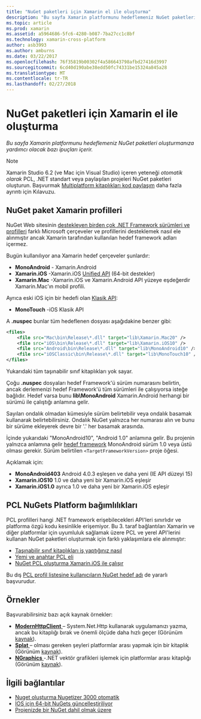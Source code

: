 ```yaml
---
title: "NuGet paketleri için Xamarin el ile oluşturma"
description: "Bu sayfa Xamarin platformunu hedeflemeniz NuGet paketleri oluşturmanıza yardımcı olacak bazı ipuçları içerir."
ms.topic: article
ms.prod: xamarin
ms.assetid: a5964686-5fc6-4280-b087-7ba27cc1c8bf
ms.technology: xamarin-cross-platform
author: asb3993
ms.author: amburns
ms.date: 03/22/2017
ms.openlocfilehash: 76f35819b00302f4a586643798afbd27416d3997
ms.sourcegitcommit: 6cd40d190abe38edd50fc74331be15324a845a28
ms.translationtype: MT
ms.contentlocale: tr-TR
ms.lasthandoff: 02/27/2018
---
```

# <a name="manually-creating-nuget-packages-for-xamarin"></a>NuGet paketleri için Xamarin el ile oluşturma

_Bu sayfa Xamarin platformunu hedeflemeniz NuGet paketleri oluşturmanıza yardımcı olacak bazı ipuçları içerir._

> [!NOTE]
> Xamarin Studio 6.2 (ve Mac için Visual Studio) içeren yeteneği _otomatik olarak_ PCL, .NET standart veya paylaşılan projeleri NuGet paketleri oluşturun.
> Başvurmak [Multiplatform kitaplıkları kod paylaşım](~/cross-platform/app-fundamentals/nuget-multiplatform-libraries/index.md) daha fazla ayrıntı için Kılavuzu.

## <a name="nuget-package-xamarin-profiles"></a>NuGet paket Xamarin profilleri


NuGet Web sitesinin [destekleyen birden çok .NET Framework sürümleri ve profilleri](https://docs.nuget.org/create/enforced-package-conventions) farklı Microsoft çerçeveler ve profillerini desteklemek nasıl ele alınmıştır ancak Xamarin tarafından kullanılan hedef framework adları içermez.

Bugün kullanılıyor ana Xamarin hedef çerçeveler şunlardır:

* **MonoAndroid** - Xamarin.Android
* **Xamarin.iOS** -Xamarin.iOS [Unified API](~/cross-platform/macios/unified/index.md) (64-bit destekler)
* **Xamarin.Mac** -Xamarin.iOS ve Xamarin.Android API yüzeye eşdeğerdir Xamarin.Mac'ın mobil profili.

Ayrıca eski iOS için bir hedefi olan [Klasik API](~/cross-platform/macios/unified/index.md):

* **MonoTouch** -iOS Klasik API

A **.nuspec** bunlar tüm hedeflenen dosyası aşağıdakine benzer gibi:

```xml
<files>
    <file src="Mac\bin\Release\*.dll" target="lib\Xamarin.Mac20" />
    <file src="iOS\bin\Release\*.dll" target="lib\Xamarin.iOS10" />
    <file src="Android\bin\Release\*.dll" target="lib\MonoAndroid10" />
    <file src="iOSClassic\bin\Release\*.dll" target="lib\MonoTouch10" />
</files>
```

Yukarıdaki tüm taşınabilir sınıf kitaplıkları yok sayar.

Çoğu **.nuspec** dosyaları hedef Framework'ü sürüm numarasını belirtin, ancak derlemenizi hedef Framework'ü tüm sürümleri ile çalışıyorsa isteğe bağlıdır. Hedef varsa bunu **lib\MonoAndroid** Xamarin.Android herhangi bir sürümü ile çalıştığı anlamına gelir.

Sayıları ondalık olmadan kümesiyle sürüm belirtebilir veya ondalık basamak kullanarak belirtebilirsiniz. Ondalık NuGet yalnızca her numarası alın ve bunu bir sürüme ekleyerek devre bir '.' her basamak arasında.

İçinde yukarıdaki "MonoAndroid10", "Android 1.0" anlamına gelir. Bu projenin yalnızca anlamına gelir [hedef framework](~/android/app-fundamentals/android-api-levels.md) MonoAndroid sürüm 1.0 veya üstü olması gerekir. Sürüm belirtilen `<TargetFrameworkVersion>` proje öğesi.

Açıklamak için:

- **MonoAndroid403** Android 4.0.3 eşleşen ve daha yeni (IE API düzeyi 15)
- **Xamarin.iOS10** 1.0 ve daha yeni bir Xamarin.iOS eşleşir
- **Xamarin.iOS1.0** ayrıca 1.0 ve daha yeni bir Xamarin.iOS eşleşir


## <a name="pcl-nugets-with-platform-dependencies"></a>PCL NuGets Platform bağımlılıkları

PCL profilleri hangi .NET framework erişebilecekleri API'leri sınırlıdır ve platforma özgü kodu kesinlikle erişemiyor. Bu 3. taraf bağlantıları Xamarin ve diğer platformlar için uyumluluk sağlamak üzere PCL ve yerel API'lerini kullanan NuGet paketleri oluşturmak için farklı yaklaşımlara ele alınmıştır:

- [Taşınabilir sınıf kitaplıkları iş yaptığınız nasıl](http://blogs.msdn.com/b/dsplaisted/archive/2012/08/27/how-to-make-portable-class-libraries-work-for-you.aspx)
- [Yemi ve anahtar PCL eli](http://log.paulbetts.org/the-bait-and-switch-pcl-trick/)
- [NuGet PCL oluşturma Xamarin.iOS ile çalışır](http://www.jimbobbennett.io/creating-a-nuget-pcl-that-works-with-xamarin-ios/)

Bu dış [PCL profil listesine kullanıcıların NuGet hedef adı](http://embed.plnkr.co/03ck2dCtnJogBKHJ9EjY) de yararlı başvurudur.

## <a name="examples"></a>Örnekler

Başvurabilirsiniz bazı açık kaynak örnekler:

- [**ModernHttpClient** ](https://www.nuget.org/packages/modernhttpclient/) – System.Net.Http kullanarak uygulamanızı yazma, ancak bu kitaplığı bırak ve önemli ölçüde daha hızlı geçer (Görünüm [kaynak](https://github.com/paulcbetts/ModernHttpClient)).
- [**Splat** ](https://www.nuget.org/packages/Splat/) – olması gereken şeyleri platformlar arası yapmak için bir kitaplık (Görünüm [kaynak](https://github.com/paulcbetts/Splat)).
- [**NGraphics** ](https://www.nuget.org/packages/NGraphics/) -.NET vektör grafikleri işlemek için platformlar arası kitaplığı (Görünüm [kaynak](https://github.com/praeclarum/NGraphics/blob/master/NGraphics.nuspec)).


## <a name="related-links"></a>İlgili bağlantılar

- [Nuget oluşturma Nugetizer 3000 otomatik](~/cross-platform/app-fundamentals/nuget-multiplatform-libraries/index.md)
- [İOS için 64-bit NuGets güncelleştiriliyor](http://blog.xamarin.com/how-to-update-nuget-packages-for-64-bit/)
- [Projenizde bir NuGet dahil olmak üzere](/visualstudio/mac/nuget-walkthrough/index.md)
